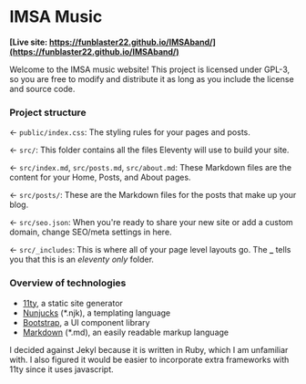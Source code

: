 # IMSA Music

**[Live site: https://funblaster22.github.io/IMSAband/](https://funblaster22.github.io/IMSAband/)**

Welcome to the IMSA music website! This project is licensed under GPL-3, so you are free to modify and distribute it
as long as you include the license and source code.

### Project structure

← `public/index.css`: The styling rules for your pages and posts.

← `src/`: This folder contains all the files Eleventy will use to build your site.

← `src/index.md`, `src/posts.md`, `src/about.md`: These Markdown files are the content for your Home, Posts, and About pages.

← `src/posts/`: These are the Markdown files for the posts that make up your blog.

← `src/seo.json`: When you're ready to share your new site or add a custom domain, change SEO/meta settings in here.

← `src/_includes`: This is where all of your page level layouts go. The **\_** tells you that this is an _eleventy only_ folder.


### Overview of technologies
- [11ty](https://www.11ty.dev/), a static site generator
- [Nunjucks](https://mozilla.github.io/nunjucks/templating.html) (*.njk), a templating language
- [Bootstrap](https://getbootstrap.com/docs/), a UI component library
- [Markdown](https://www.markdownguide.org/basic-syntax/) (*.md), an easily readable markup language

I decided against Jekyl because it is written in Ruby, which I am unfamiliar with.
I also figured it would be easier to incorporate extra frameworks with 11ty since it uses javascript.